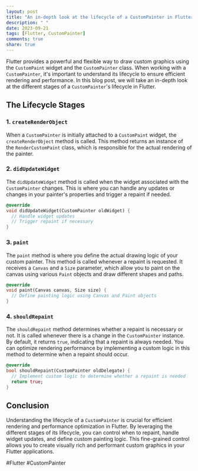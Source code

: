 ```yaml
---
layout: post
title: "An in-depth look at the lifecycle of a CustomPainter in Flutter"
description: " "
date: 2023-09-21
tags: [Flutter, CustomPainter]
comments: true
share: true
---
```


Flutter provides a powerful and flexible way to draw custom graphics using the `CustomPaint` widget and the `CustomPainter` class. When working with a `CustomPainter`, it's important to understand its lifecycle to ensure efficient rendering and performance. In this blog post, we will take an in-depth look at the different stages of a `CustomPainter`'s lifecycle in Flutter.

## The Lifecycle Stages

### 1. `createRenderObject`

When a `CustomPainter` is initially attached to a `CustomPaint` widget, the `createRenderObject` method is called. This method returns an instance of the `RenderCustomPaint` class, which is responsible for the actual rendering of the painter.

### 2. `didUpdateWidget`

The `didUpdateWidget` method is called when the widget associated with the `CustomPainter` changes. This is where you can handle any updates or changes in your painter's properties and trigger a repaint if needed.

```dart
@override
void didUpdateWidget(CustomPainter oldWidget) {
  // Handle widget updates
  // Trigger repaint if necessary
}
```

### 3. `paint`

The `paint` method is where you define the actual drawing logic of your custom painter. This method is called whenever a repaint is requested. It receives a `Canvas` and a `Size` parameter, which allow you to paint on the canvas using various `Paint` objects and draw different shapes and paths.

```dart
@override
void paint(Canvas canvas, Size size) {
  // Define painting logic using Canvas and Paint objects
}
```

### 4. `shouldRepaint`

The `shouldRepaint` method determines whether a repaint is necessary or not. It is called whenever there is a change in the `CustomPainter` instance. By default, it returns `true`, indicating that a repaint is always needed. You can optimize rendering performance by implementing a custom logic in this method to determine when a repaint should occur.

```dart
@override
bool shouldRepaint(CustomPainter oldDelegate) {
  // Implement custom logic to determine whether a repaint is needed
  return true;
}
```

## Conclusion

Understanding the lifecycle of a `CustomPainter` is crucial for efficient rendering and performance optimization in Flutter. By leveraging the different stages of its lifecycle, you can control when to repaint, handle widget updates, and define custom painting logic. This fine-grained control allows you to create visually rich and performant custom graphics in your Flutter applications.

#Flutter #CustomPainter